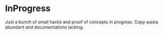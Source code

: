 # InProgress
Just a bunch of small hacks and proof of concepts in progress. Copy-pasta abundant and documentations lacking.
